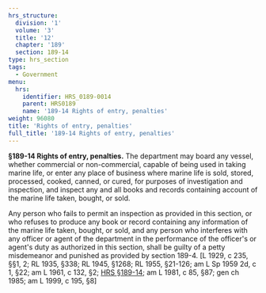 ```yaml
---
hrs_structure:
  division: '1'
  volume: '3'
  title: '12'
  chapter: '189'
  section: 189-14
type: hrs_section
tags:
  - Government
menu:
  hrs:
    identifier: HRS_0189-0014
    parent: HRS0189
    name: '189-14 Rights of entry, penalties'
weight: 96080
title: 'Rights of entry, penalties'
full_title: '189-14 Rights of entry, penalties'
---
```

**§189-14 Rights of entry, penalties.** The department may board any vessel, whether commercial or non-commercial, capable of being used in taking marine life, or enter any place of business where marine life is sold, stored, processed, cooked, canned, or cured, for purposes of investigation and inspection, and inspect any and all books and records containing account of the marine life taken, bought, or sold.

Any person who fails to permit an inspection as provided in this section, or who refuses to produce any book or record containing any information of the marine life taken, bought, or sold, and any person who interferes with any officer or agent of the department in the performance of the officer's or agent's duty as authorized in this section, shall be guilty of a petty misdemeanor and punished as provided by section 189-4\. [L 1929, c 235, §§1, 2; RL 1935, §338; RL 1945, §1268; RL 1955, §21-126; am L Sp 1959 2d, c 1, §22; am L 1961, c 132, §2; [HRS §189-14](/title-12/chapter-189/section-189-14/); am L 1981, c 85, §87; gen ch 1985; am L 1999, c 195, §8]